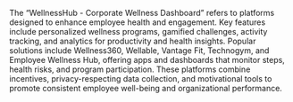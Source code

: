 The “WellnessHub - Corporate Wellness Dashboard” refers to platforms designed to enhance employee health and engagement. Key features include personalized wellness programs, gamified challenges, activity tracking, and analytics for productivity and health insights. Popular solutions include Wellness360, Wellable, Vantage Fit, Technogym, and Employee Wellness Hub, offering apps and dashboards that monitor steps, health risks, and program participation. These platforms combine incentives, privacy-respecting data collection, and motivational tools to promote consistent employee well-being and organizational performance.
